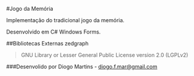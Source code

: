 #Jogo da Memória

Implementação do tradicional jogo da memória.

Desenvolvido em C# Windows Forms.

##Bibliotecas Externas
zedgraph 
> GNU Library or Lesser General Public License version 2.0 (LGPLv2)

###Desenvolido por
Diogo Martins - diogo.f.mar@gmail.com
